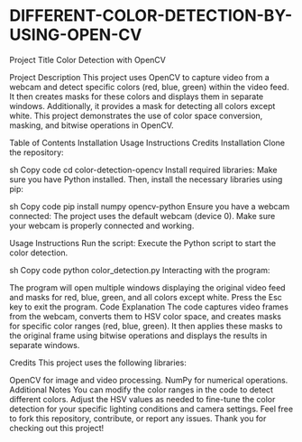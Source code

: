 # DIFFERENT-COLOR-DETECTION-BY-USING-OPEN-CV


Project Title
Color Detection with OpenCV

Project Description
This project uses OpenCV to capture video from a webcam and detect specific colors (red, blue, green) within the video feed. It then creates masks for these colors and displays them in separate windows. Additionally, it provides a mask for detecting all colors except white. This project demonstrates the use of color space conversion, masking, and bitwise operations in OpenCV.

Table of Contents
Installation
Usage Instructions
Credits
Installation
Clone the repository:

sh
Copy code
cd color-detection-opencv
Install required libraries:
Make sure you have Python installed. Then, install the necessary libraries using pip:

sh
Copy code
pip install numpy opencv-python
Ensure you have a webcam connected:
The project uses the default webcam (device 0). Make sure your webcam is properly connected and working.

Usage Instructions
Run the script:
Execute the Python script to start the color detection.

sh
Copy code
python color_detection.py
Interacting with the program:

The program will open multiple windows displaying the original video feed and masks for red, blue, green, and all colors except white.
Press the Esc key to exit the program.
Code Explanation
The code captures video frames from the webcam, converts them to HSV color space, and creates masks for specific color ranges (red, blue, green). It then applies these masks to the original frame using bitwise operations and displays the results in separate windows.

Credits
This project uses the following libraries:

OpenCV for image and video processing.
NumPy for numerical operations.
Additional Notes
You can modify the color ranges in the code to detect different colors.
Adjust the HSV values as needed to fine-tune the color detection for your specific lighting conditions and camera settings.
Feel free to fork this repository, contribute, or report any issues. Thank you for checking out this project!
